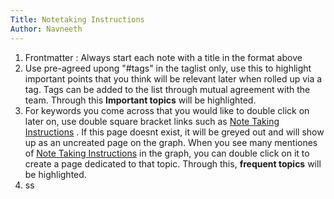 ```yaml
---
Title: Notetaking Instructions
Author: Navneeth
---
```


1. Frontmatter : Always start each note with a title in the format above
2. Use pre-agreed upong "#tags" in the taglist only, use this to highlight important points that you think will be relevant later when rolled up via a tag. Tags can be added to the list through mutual agreement with the team. Through this **Important topics** will be highlighted.
3. For keywords you come across that you would like to double click on later on, use double square bracket links such as [Note Taking Instructions](Templates/Note%20Taking%20Instructions.md) . If this page doesnt exist, it will be greyed out and will show up as an uncreated page on the graph.  When you see many mentiones of [Note Taking Instructions](Templates/Note%20Taking%20Instructions.md) in the graph, you can double click on it to create a page dedicated to that topic. Through this, **frequent topics** will be highlighted.
4. ss